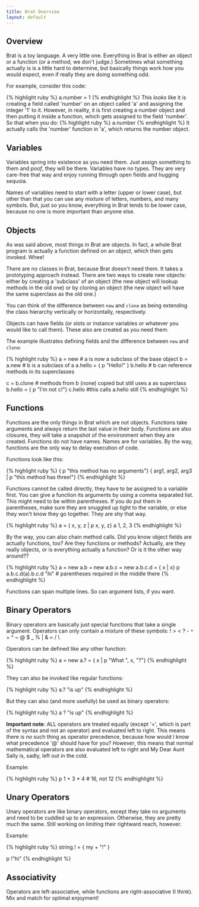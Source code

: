 ```yaml
---
title: Brat Overview
layout: default
---
```


## Overview

Brat is a toy language. A very little one. Everything in Brat is either an object or a function (or a method, we don't judge.) Sometimes what something actually is is a little hard to determine, but basically things work how you would expect, even if really they are doing something odd.

For example, consider this code:

{% highlight ruby %}
a.number = 1
{% endhighlight %}
This _looks_ like it is creating a field called 'number' on an object called 'a' and assigning the integer '1' to it. However, in reality, it is first creating a number object and then putting it inside a function, which gets assigned to the field 'number'. So that when you do:
{% highlight ruby %}
a.number
{% endhighlight %}
It actually calls the 'number' function in 'a', which returns the number object.

##  Variables 

Variables spring into existence as you need them. Just assign something to them and *poof*, they will be there. Variables have no types. They are very care-free that way and enjoy running through open fields and hugging sequoia.

Names of variables need to start with a letter (upper or lower case), but other than that you can use any mixture of letters, numbers, and many symbols. But, just so you know, everything in Brat tends to be lower case, because no one is more important than anyone else.

##  Objects 

As was said above, most things in Brat are objects. In fact, a whole Brat program is actually a function defined on an object, which then gets invoked. Whee!

There are no classes in Brat, because Brat doesn't need them. It takes a prototyping approach instead. There are two ways to create new objects: either by creating a 'subclass' of an object (the new object will lookup methods in the old one) or by cloning an object (the new object will have the same superclass as the old one.)

You can think of the difference between `new` and `clone` as being extending the class hierarchy vertically or horizontally, respectively.

Objects can have fields (or slots or instance variables or whatever you would like to call them). These also are created as you need them.

The example illustrates defining fields and the difference between `new` and `clone`:

{% highlight ruby %}
a = new   # a is now a subclass of the base object
b = a.new   # b is a subclass of a
a.hello = { p "Hello!" }
b.hello  # b can reference methods in its superclasses

c = b.clone  # methods from b (none) copied but still uses a as superclass
b.hello = { p "I'm not c!"}
c.hello   #this calls a.hello still
{% endhighlight %}

##  Functions 

Functions are the only things in Brat which are not objects. Functions take arguments and always return the last value in their body. Functions are also closures, they will take a snapshot of the environment when they are created. Functions do not have names. Names are for variables. By the way, functions are the only way to delay execution of code.

Functions look like this:

{% highlight ruby %}
{ p "this method has no arguments"}
{ arg1, arg2, arg3 | p "this method has three!"}
{% endhighlight %}

Functions cannot be called directly, they have to be assigned to a variable first. You can give a function its arguments by using a comma separated list. This might need to be within parentheses. If you do put them in parentheses, make sure they are snuggled up tight to the variable, or else they won't know they go together. They are shy that way.

{% highlight ruby %}
a = { x, y, z | p x, y, z}
a 1, 2, 3
{% endhighlight %}

By the way, you can also chain method calls. Did you know object fields are actually functions, too? Are they functions or methods? Actually, are they really objects, or is everything actually a function? Or is it the other way around??

{% highlight ruby %}
a = new
a.b = new
a.b.c = new
a.b.c.d = { x | x}
p a.b.c.d(a).b.c.d "hi" # parentheses required in the middle there
{% endhighlight %}

Functions can span multiple lines. So can argument lists, if you want.

##  Binary Operators 

Binary operators are basically just special functions that take a single argument. Operators can only contain a mixture of these symbols: ! > < ? - `*` + ^ ~ @ $ _ % | & = / \

Operators can be defined like any other function:

{% highlight ruby %}
a = new
a.? = { x | p "What ", x, "?"}
{% endhighlight %}

They can also be invoked like regular functions:

{% highlight ruby %}
a.? "is up"
{% endhighlight %}

But they can also (and more usefully) be used as binary operators:

{% highlight ruby %}
a ? "is up"
{% endhighlight %}

**Important note**: ALL operators are treated equally (except '=', which is part of the syntax and not an operator) and evaluated left to right. This means there is *no* such thing as operator precedence, because how would I know what precedence '@' should have for you? _However_, this means that normal mathematical operators are also evaluated left to right and My Dear Aunt Sally is, sadly, left out in the cold.

Example:

{% highlight ruby %}
p 1 + 3 * 4  # 16, not 12
{% endhighlight %}

##  Unary Operators 

Unary operators are like binary operators, except they take no arguments and need to be cuddled up to an expression. Otherwise, they are pretty much the same. Still working on limiting their rightward reach, however.

Example:

{% highlight ruby %}
string.! = { my + "!" }

p !"hi"
{% endhighlight %}

##  Associativity 

Operators are left-associative, while functions are right-associative (I think). Mix and match for optimal enjoyment!
